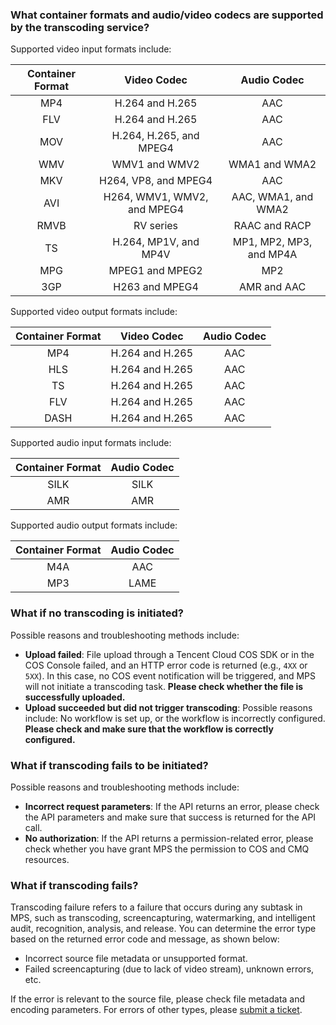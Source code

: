### What container formats and audio/video codecs are supported by the transcoding service?
Supported video input formats include:

| Container Format     | Video Codec | Audio Codec  |
|:---------:|:---:|:----:|
| MP4 | H.264 and H.265 |  AAC |
| FLV | H.264 and H.265 |  AAC |
| MOV | H.264, H.265, and MPEG4 |  AAC |
| WMV | WMV1 and WMV2 |  WMA1 and WMA2 |
| MKV | H264, VP8, and MPEG4 | AAC  |
| AVI | H264, WMV1, WMV2, and MPEG4 |  AAC, WMA1, and WMA2 |
| RMVB | RV series |  RAAC and RACP |
| TS | H.264, MP1V, and MP4V | MP1, MP2, MP3, and MP4A  |
| MPG | MPEG1 and MPEG2 |  MP2 |
| 3GP | H263 and MPEG4 |  AMR and AAC  |

Supported video output formats include:

| Container Format     | Video Codec | Audio Codec  |
|:---------:|:---:|:----:|
| MP4 | H.264 and H.265 |  AAC |
| HLS | H.264 and H.265 |  AAC |
| TS | H.264 and H.265 |  AAC |
| FLV | H.264 and H.265 | AAC  |
| DASH | H.264 and H.265 | AAC  |

Supported audio input formats include:

| Container Format   | Audio Codec  |
|:-----:|:---:|
| SILK | SILK |
| AMR | AMR |

Supported audio output formats include:

| Container Format   | Audio Codec  |
|:-----:|:---:|
| M4A | AAC |
| MP3 | LAME |


### What if no transcoding is initiated?

Possible reasons and troubleshooting methods include:

- **Upload failed**: File upload through a Tencent Cloud COS SDK or in the COS Console failed, and an HTTP error code is returned (e.g., `4XX` or `5XX`). In this case, no COS event notification will be triggered, and MPS will not initiate a transcoding task. **Please check whether the file is successfully uploaded.**
- **Upload succeeded but did not trigger transcoding**: Possible reasons include: No workflow is set up, or the workflow is incorrectly configured. **Please check and make sure that the workflow is correctly configured.**

### What if transcoding fails to be initiated?

Possible reasons and troubleshooting methods include:

- **Incorrect request parameters**: If the API returns an error, please check the API parameters and make sure that success is returned for the API call.
- **No authorization**: If the API returns a permission-related error, please check whether you have grant MPS the permission to COS and CMQ resources.

### What if transcoding fails?

Transcoding failure refers to a failure that occurs during any subtask in MPS, such as transcoding, screencapturing, watermarking, and intelligent audit, recognition, analysis, and release.
You can determine the error type based on the returned error code and message, as shown below:
- Incorrect source file metadata or unsupported format.
- Failed screencapturing (due to lack of video stream), unknown errors, etc.

If the error is relevant to the source file, please check file metadata and encoding parameters. For errors of other types, please [submit a ticket](https://console.cloud.tencent.com/workorder/category).
